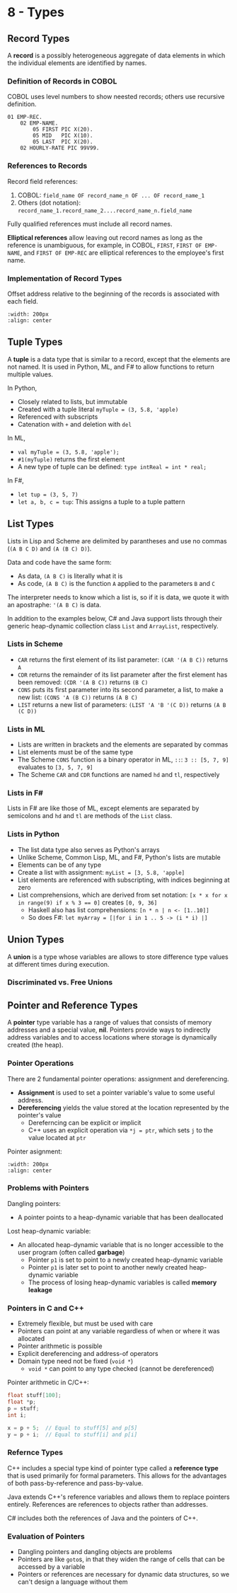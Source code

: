 # 8 - Types

## Record Types

A **record** is a possibly heterogeneous aggregate of data elements in which the individual elements are identified by names.

### Definition of Records in COBOL

COBOL uses level numbers to show neested records; others use recursive definition.

```
01 EMP-REC.
    02 EMP-NAME.
        05 FIRST PIC X(20).
        05 MID   PIC X(10).
        05 LAST  PIC X(20).
    02 HOURLY-RATE PIC 99V99.
```

### References to Records

Record field references:
1. COBOL: `field_name OF record_name_n OF ... OF record_name_1`
2. Others (dot notation): `record_name_1.record_name_2....record_name_n.field_name`

Fully qualified references must include all record names.

**Elliptical references** allow leaving out record names as long as the reference is unambiguous, for example, in COBOL, `FIRST`, `FIRST OF EMP-NAME`, and `FIRST OF EMP-REC` are elliptical references to the employee's first name.

### Implementation of Record Types

Offset address relative to the beginning of the records is associated with each field.

```{image} images/record-type-implementation.png
:width: 200px
:align: center
```

## Tuple Types

A **tuple** is a data type that is similar to a record, except that the elements are not named. It is used in Python, ML, and F# to allow functions to return multiple values.

In Python,
- Closely related to lists, but immutable
- Created with a tuple literal `myTuple = (3, 5.8, 'apple)`
- Referenced with subscripts
- Catenation with `+` and deletion with `del`

In ML,
- `val myTuple = (3, 5.8, 'apple');`
- `#1(myTuple)` returns the first element
- A new type of tuple can be defined: `type intReal = int * real;`

In F#,
- `let tup = (3, 5, 7)`
- `let a, b, c = tup`: This assigns a tuple to a tuple pattern

## List Types

Lists in Lisp and Scheme are delimited by parantheses and use no commas (`(A B C D)` and `(A (B C) D)`).

Data and code have the same form:
- As data, `(A B C)` is literally what it is
- As code, `(A B C)` is the function `A` applied to the parameters `B` and `C`

The interpreter needs to know which a list is, so if it is data, we quote it with an apostraphe: `'(A B C)` is data.

In addition to the examples below, C# and Java support lists through their generic heap-dynamic collection class `List` and `ArrayList`, respectively.

### Lists in Scheme

- `CAR` returns the first element of its list parameter: `(CAR '(A B C))` returns `A`
- `CDR` returns the remainder of its list parameter after the first element has been removed: `(CDR '(A B C))` returns `(B C)`
- `CONS` puts its first parameter into its second parameter, a list, to make a new list: `(CONS 'A (B C))` returns `(A B C)`
- `LIST` returns a new list of parameters: `(LIST 'A 'B '(C D))` returns `(A B (C D))` 

### Lists in ML

- Lists are written in brackets and the elements are separated by commas
- List elements must be of the same type
- The Scheme `CONS` function is a binary operator in ML, `::`: `3 :: [5, 7, 9]` evaluates to `[3, 5, 7, 9]`
- The Scheme `CAR` and `CDR` functions are named `hd` and `tl`, respectively

### Lists in F#

Lists in F# are like those of ML, except elements are separated by semicolons and `hd` and `tl` are methods of the `List` class.

### Lists in Python

- The list data type also serves as Python's arrays
- Unlike Scheme, Common Lisp, ML, and F#, Python's lists are mutable
- Elements can be of any type
- Create a list with assignment: `myList = [3, 5.8, 'apple]`
- List elements are referenced with subscripting, with indices beginning at zero
- List comprehensions, which are derived from set notation: `[x * x for x in range(9) if x % 3 == 0]` creates `[0, 9, 36]`
    - Haskell also has list comprehensions: `[n * n | n <- [1..10]]`
    - So does F#: `let myArray = [|for i in 1 .. 5 -> (i * i) |]`

## Union Types

A **union** is a type whose variables are allows to store difference type values at different times during execution.

### Discriminated vs. Free Unions



## Pointer and Reference Types

A **pointer** type variable has a range of values that consists of memory addresses and a special value, **nil**. Pointers provide ways to indirectly address variables and to access locations where storage is dynamically created (the heap).

### Pointer Operations

There are 2 fundamental pointer operations: assignment and dereferencing.
- **Assignment** is used to set a pointer variable's value to some useful address.
- **Dereferencing** yields the value stored at the location represented by the pointer's value
    - Dereferncing can be explicit or implicit
    - C++ uses an explicit operation via `*j = ptr`, which sets `j` to the value located at `ptr`

Pointer asignment:

```{image} images/pointer-assignment.png
:width: 200px
:align: center
```

### Problems with Pointers

Dangling pointers:
- A pointer points to a heap-dynamic variable that has been deallocated

Lost heap-dynamic variable:
- An allocated heap-dynamic variable that is no longer accessible to the user program (often called **garbage**)
    - Pointer `p1` is set to point to a newly created heap-dynamic variable
    - Pointer `p1` is later set to point to another newly created heap-dynamic variable
    - The process of losing heap-dynamic variables is called **memory leakage**

### Pointers in C and C++

- Extremely flexible, but must be used with care
- Pointers can point at any variable regardless of when or where it was allocated
- Pointer arithmetic is possible
- Explicit dereferencing and address-of operators
- Domain type need not be fixed (`void *`)
    - `void *` can point to any type checked (cannot be dereferenced)

Pointer arithmetic in C/C++:

```C
float stuff[100];
float *p;
p = stuff;
int i;

x = p + 5;  // Equal to stuff[5] and p[5]
y = p + i;  // Equal to stuff[i] and p[i]
```

### Refernce Types

C++ includes a special type kind of pointer type called a **reference type** that is used primarily for formal parameters. This allows for the advantages of both pass-by-reference and pass-by-value.

Java extends C++'s reference variables and allows them to replace pointers entirely. References are references to objects rather than addresses.

C# includes both the references of Java and the pointers of C++.

### Evaluation of Pointers

- Dangling pointers and dangling objects are problems
- Pointers are like `goto`s, in that they widen the range of cells that can be accessed by a variable
- Pointers or references are necessary for dynamic data structures, so we can't design a language without them



